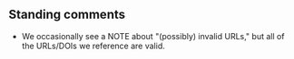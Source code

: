 ## Standing comments
- We occasionally see a NOTE about "(possibly) invalid URLs," but all of the URLs/DOIs we reference are valid.
